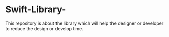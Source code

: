 # Swift-Library-
This repository is about the library which will help the designer or developer to reduce the design or develop time.
